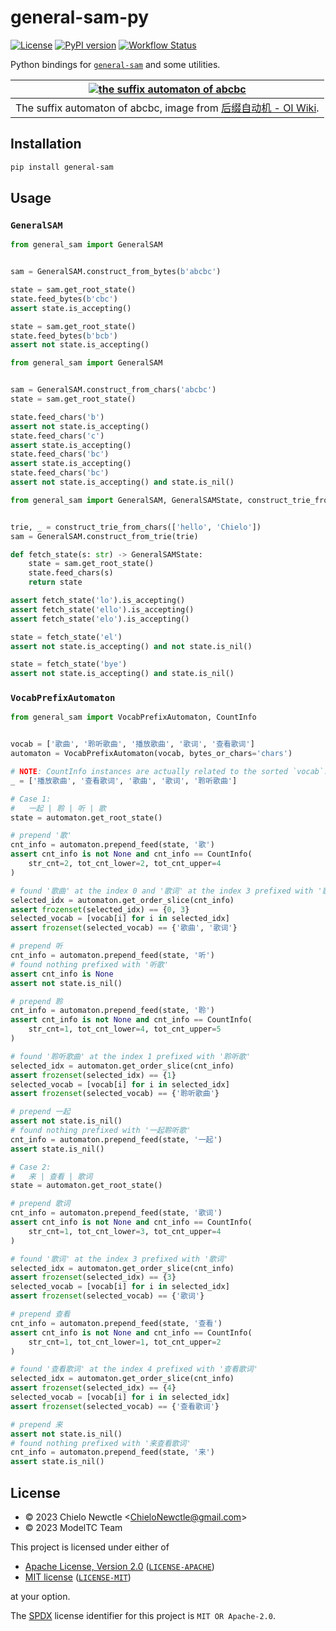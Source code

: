 # general-sam-py

[![License](https://img.shields.io/badge/license-MIT%2FApache--2.0-informational)](#license)
[![PyPI version](https://badge.fury.io/py/general-sam.svg)](https://badge.fury.io/py/general-sam)
[![Workflow Status](https://github.com/ModelTC/general-sam-py/workflows/main/badge.svg)](https://github.com/ModelTC/general-sam-py/actions?query=workflow%3A%22main%22)

Python bindings for [`general-sam`](https://github.com/ModelTC/general-sam)
and some utilities.

|         [![the suffix automaton of abcbc][sam-of-abcbc]][sam-oi-wiki]          |
| :----------------------------------------------------------------------------: |
| The suffix automaton of abcbc, image from [后缀自动机 - OI Wiki][sam-oi-wiki]. |

[sam-of-abcbc]: https://oi-wiki.org/string/images/SAM/SA_suffix_links.svg
[sam-oi-wiki]: https://oi-wiki.org/string/sam/

## Installation

```sh
pip install general-sam
```

## Usage

### `GeneralSAM`

```python
from general_sam import GeneralSAM


sam = GeneralSAM.construct_from_bytes(b'abcbc')

state = sam.get_root_state()
state.feed_bytes(b'cbc')
assert state.is_accepting()

state = sam.get_root_state()
state.feed_bytes(b'bcb')
assert not state.is_accepting()
```

```python
from general_sam import GeneralSAM


sam = GeneralSAM.construct_from_chars('abcbc')
state = sam.get_root_state()

state.feed_chars('b')
assert not state.is_accepting()
state.feed_chars('c')
assert state.is_accepting()
state.feed_chars('bc')
assert state.is_accepting()
state.feed_chars('bc')
assert not state.is_accepting() and state.is_nil()
```

```python
from general_sam import GeneralSAM, GeneralSAMState, construct_trie_from_chars


trie, _ = construct_trie_from_chars(['hello', 'Chielo'])
sam = GeneralSAM.construct_from_trie(trie)

def fetch_state(s: str) -> GeneralSAMState:
    state = sam.get_root_state()
    state.feed_chars(s)
    return state

assert fetch_state('lo').is_accepting()
assert fetch_state('ello').is_accepting()
assert fetch_state('elo').is_accepting()

state = fetch_state('el')
assert not state.is_accepting() and not state.is_nil()

state = fetch_state('bye')
assert not state.is_accepting() and state.is_nil()
```

### `VocabPrefixAutomaton`

```python
from general_sam import VocabPrefixAutomaton, CountInfo


vocab = ['歌曲', '聆听歌曲', '播放歌曲', '歌词', '查看歌词']
automaton = VocabPrefixAutomaton(vocab, bytes_or_chars='chars')

# NOTE: CountInfo instances are actually related to the sorted `vocab`:
_ = ['播放歌曲', '查看歌词', '歌曲', '歌词', '聆听歌曲']

# Case 1:
#   一起 | 聆 | 听 | 歌
state = automaton.get_root_state()

# prepend '歌'
cnt_info = automaton.prepend_feed(state, '歌')
assert cnt_info is not None and cnt_info == CountInfo(
    str_cnt=2, tot_cnt_lower=2, tot_cnt_upper=4
)

# found '歌曲' at the index 0 and '歌词' at the index 3 prefixed with '歌'
selected_idx = automaton.get_order_slice(cnt_info)
assert frozenset(selected_idx) == {0, 3}
selected_vocab = [vocab[i] for i in selected_idx]
assert frozenset(selected_vocab) == {'歌曲', '歌词'}

# prepend 听
cnt_info = automaton.prepend_feed(state, '听')
# found nothing prefixed with '听歌'
assert cnt_info is None
assert not state.is_nil()

# prepend 聆
cnt_info = automaton.prepend_feed(state, '聆')
assert cnt_info is not None and cnt_info == CountInfo(
    str_cnt=1, tot_cnt_lower=4, tot_cnt_upper=5
)

# found '聆听歌曲' at the index 1 prefixed with '聆听歌'
selected_idx = automaton.get_order_slice(cnt_info)
assert frozenset(selected_idx) == {1}
selected_vocab = [vocab[i] for i in selected_idx]
assert frozenset(selected_vocab) == {'聆听歌曲'}

# prepend 一起
assert not state.is_nil()
# found nothing prefixed with '一起聆听歌'
cnt_info = automaton.prepend_feed(state, '一起')
assert state.is_nil()

# Case 2:
#   来 | 查看 | 歌词
state = automaton.get_root_state()

# prepend 歌词
cnt_info = automaton.prepend_feed(state, '歌词')
assert cnt_info is not None and cnt_info == CountInfo(
    str_cnt=1, tot_cnt_lower=3, tot_cnt_upper=4
)

# found '歌词' at the index 3 prefixed with '歌词'
selected_idx = automaton.get_order_slice(cnt_info)
assert frozenset(selected_idx) == {3}
selected_vocab = [vocab[i] for i in selected_idx]
assert frozenset(selected_vocab) == {'歌词'}

# prepend 查看
cnt_info = automaton.prepend_feed(state, '查看')
assert cnt_info is not None and cnt_info == CountInfo(
    str_cnt=1, tot_cnt_lower=1, tot_cnt_upper=2
)

# found '查看歌词' at the index 4 prefixed with '查看歌词'
selected_idx = automaton.get_order_slice(cnt_info)
assert frozenset(selected_idx) == {4}
selected_vocab = [vocab[i] for i in selected_idx]
assert frozenset(selected_vocab) == {'查看歌词'}

# prepend 来
assert not state.is_nil()
# found nothing prefixed with '来查看歌词'
cnt_info = automaton.prepend_feed(state, '来')
assert state.is_nil()
```

## License

- &copy; 2023 Chielo Newctle \<ChieloNewctle@gmail.com\>
- &copy; 2023 ModelTC Team

This project is licensed under either of

- [Apache License, Version 2.0](https://www.apache.org/licenses/LICENSE-2.0) ([`LICENSE-APACHE`](LICENSE-APACHE))
- [MIT license](https://opensource.org/licenses/MIT) ([`LICENSE-MIT`](LICENSE-MIT))

at your option.

The [SPDX](https://spdx.dev) license identifier for this project is `MIT OR Apache-2.0`.
